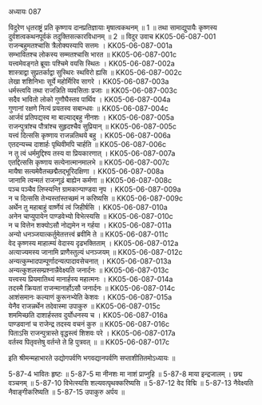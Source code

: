 अध्यायः 087

विदुरेण धृतराष्ट्रं प्रति कृष्णाय दानप्रतिज्ञायाः मृषात्वकथनम् ॥ 1 ॥ तथा सामाद्युपायैः कृष्णस्य दुर्वशत्वकथनपूर्वकं तदुक्तिसत्कारविधानम् ॥ 2 ॥
विदुर उवाच 	KK05-06-087-001  
राजन्बहुमतश्चासि त्रैलोक्यस्यापि सत्तमः ।	KK05-06-087-001a  
सम्भावितश्च लोकस्य सम्मतश्चासि भारत ॥	KK05-06-087-001c  
यत्त्वमेवङ्गते ब्रूयाः पश्चिमे वयसि स्थितः ।	KK05-06-087-002a  
शास्त्राद्वा सुप्रतर्काद्वा सुस्थिरः स्थविरो ह्यसि ॥	KK05-06-087-002c  
लेखा शशिनिभाः सूर्ये महोर्मिरिव सागरे ।	KK05-06-087-003a  
धर्मस्त्वयि तथा राजन्निति व्यवसिताः प्रजाः ॥	KK05-06-087-003c  
सदैव भावितो लोको गुणौघैस्तव पार्थिव ।	KK05-06-087-004a  
गुणानां रक्षणे नित्यं प्रयतस्व सबान्धवः ॥	KK05-06-087-004c  
आर्जवं प्रतिपद्यस्व मा बाल्याद्बहु नीनशः ।	KK05-06-087-005a  
राजन्पुत्रांश्च पौत्रांश्च सुहृदश्चैव सुप्रियान् ॥	KK05-06-087-005c  
यत्त्वं दित्ससि कृष्णाय राजन्नतिथये बहु ।	KK05-06-087-006a  
एतदन्यच्च दाशार्हः पृथिवीमपि चार्हति ॥	KK05-06-087-006c  
न तु त्वं धर्ममुद्दिश्य तस्य वा प्रियकारणात् ।	KK05-06-087-007a  
एतद्दित्ससि कृष्णाय सत्येनात्मानमालभे ॥	KK05-06-087-007c  
मायैषा सत्यमेवैतच्छद्मैतद्भूरिदक्षिणा ।	KK05-06-087-008a  
जानामि त्वन्मतं राजन्गूढं बाह्येन कर्मणा ॥	KK05-06-087-008c  
पञ्च पञ्चैव लिप्स्यन्ति ग्रामकान्पाण्डवा नृप ।	KK05-06-087-009a  
न च दित्ससि तेभ्यस्तांस्तच्छमं न करिष्यसि ॥	KK05-06-087-009c  
अर्थेन तु महाबाहुं वार्ष्णेयं त्वं जिहीर्षसि ।	KK05-06-087-010a  
अनेन चाप्युपायेन पाण्डवेभ्यो विभेत्स्यसि ॥	KK05-06-087-010c  
न च वित्तेन शक्योऽसौ नोद्यमेन न गर्हया ।	KK05-06-087-011a  
अन्यो धनञ्जयात्कर्तुमेतत्तत्त्वं ब्रवीमि ते ॥	KK05-06-087-011c  
वेद कृष्णस्य माहात्म्यं वेदास्य दृढभक्तिताम् ।	KK05-06-087-012a  
अत्याज्यमस्य जानामि प्राणैस्तुल्यं धनञ्जयम् ॥	KK05-06-087-012c  
अन्यत्कुम्भादपाम्पूर्णादन्यत्पादावसेचनात् ।	KK05-06-087-013a  
अन्यत्कुशलसम्प्रश्नान्नैवेक्ष्यति जनार्दनः ॥	KK05-06-087-013c  
यत्त्वस्य प्रियमातिथ्यं मानार्हस्य महात्मनः ।	KK05-06-087-014a  
तदस्मै क्रियतां राजन्मानार्होऽसौ जनार्दनः ॥	KK05-06-087-014c  
आशंसमानः कल्याणं कुरूनभ्येति केशवः ।	KK05-06-087-015a  
येनैव राजन्नर्थेन तदेवास्मा उपाकुरु ॥	KK05-06-087-015c  
शममिच्छति दाशार्हस्तव दुर्योधनस्य च ।	KK05-06-087-016a  
पाण्डवानां च राजेन्द्र तदस्य वचनं कुरु ॥	KK05-06-087-016c  
पिताऽसि राजन्पुत्रास्ते वृद्धस्त्वं शिशवः परे ।	KK05-06-087-017a  
वर्तस्व पितृवत्तेषु वर्तन्ते ते हि पुत्रवत् ॥ ॥	KK05-06-087-017c  

इति श्रीमन्महाभारते उद्योगपर्वणि भगवद्यानपर्वणि सप्ताशीतितमोऽध्यायः ॥

5-87-4 भावितः हृष्टः ॥ 5-87-5 मा नीनशः मा नाशं प्राप्नुहि ॥ 5-87-8 माया इन्द्रजालम् । छद्म वञ्चनम् ॥ 5-87-10 विभेत्स्यसि शल्यवत्पृथक्करिष्यसि ॥ 5-87-12 वेद विद्मि ॥ 5-87-13 नैवेक्ष्यति नैवाङ्गीकरिष्यति ॥ 5-87-15 उपाकुरु अर्पय ॥
